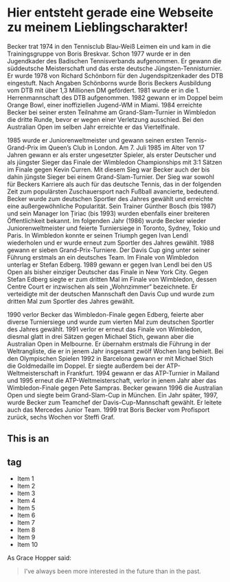# Hier entsteht gerade eine Webseite zu meinem Lieblingscharakter!

Becker trat 1974 in den Tennisclub Blau-Weiß Leimen ein und kam in die Trainingsgruppe von Boris Breskvar. 
Schon 1977 wurde er in den Jugendkader des Badischen Tennisverbands aufgenommen. Er gewann die süddeutsche Meisterschaft und das erste deutsche Jüngsten-Tennisturnier. 
Er wurde 1978 von Richard Schönborn für den Jugendspitzenkader des DTB eingestuft. 
Nach Angaben Schönborns wurde Boris Beckers Ausbildung vom DTB mit über 1,3 Millionen DM gefördert.
1981 wurde er in die 1. Herrenmannschaft des DTB aufgenommen. 1982 gewann er im Doppel beim Orange Bowl, einer inoffiziellen Jugend-WM in Miami. 
1984 erreichte Becker bei seiner ersten Teilnahme am Grand-Slam-Turnier in Wimbledon die dritte Runde, bevor er wegen einer Verletzung ausschied. 
Bei den Australian Open im selben Jahr erreichte er das Viertelfinale.

1985 wurde er Juniorenweltmeister und gewann seinen ersten Tennis-Grand-Prix im Queen’s Club in London. 
Am 7. Juli 1985 im Alter von 17 Jahren gewann er als erster ungesetzter Spieler, als erster Deutscher und als jüngster Sieger das Finale der Wimbledon Championships mit 3:1 Sätzen im Finale gegen Kevin Curren.
Mit diesem Sieg war Becker auch der bis dahin jüngste Sieger bei einem Grand-Slam-Turnier. 
Der Sieg war sowohl für Beckers Karriere als auch für das deutsche Tennis, das in der folgenden Zeit zum populärsten Zuschauersport nach Fußball avancierte, bedeutend.
Becker wurde zum deutschen Sportler des Jahres gewählt und erreichte eine außergewöhnliche Popularität. Sein Trainer Günther Bosch (bis 1987) und sein Manager Ion Țiriac (bis 1993) wurden ebenfalls einer breiteren Öffentlichkeit bekannt. Im folgenden Jahr (1986) wurde Becker wieder Juniorenweltmeister und feierte Turniersiege in Toronto, Sydney, Tokio und Paris. In Wimbledon konnte er seinen Triumph gegen Ivan Lendl wiederholen und er wurde erneut zum Sportler des Jahres gewählt. 1988 gewann er sieben Grand-Prix-Turniere. Der Davis Cup ging unter seiner Führung erstmals an ein deutsches Team. Im Finale von Wimbledon unterlag er Stefan Edberg. 1989 gewann er gegen Ivan Lendl bei den US Open als bisher einziger Deutscher das Finale in New York City. Gegen Stefan Edberg siegte er zum dritten Mal im Finale von Wimbledon, dessen Centre Court er inzwischen als sein „Wohnzimmer“ bezeichnete. Er verteidigte mit der deutschen Mannschaft den Davis Cup und wurde zum dritten Mal zum Sportler des Jahres gewählt.

1990 verlor Becker das Wimbledon-Finale gegen Edberg, feierte aber diverse Turniersiege und wurde zum vierten Mal zum deutschen Sportler des Jahres gewählt.
1991 verlor er erneut das Finale von Wimbledon, diesmal glatt in drei Sätzen gegen Michael Stich, gewann aber die Australian Open in Melbourne. 
Er übernahm erstmals die Führung in der Weltrangliste, die er in jenem Jahr insgesamt zwölf Wochen lang behielt. Bei den Olympischen Spielen 1992 in Barcelona gewann er mit Michael Stich die Goldmedaille im Doppel.
Er siegte außerdem bei der ATP-Weltmeisterschaft in Frankfurt. 1994 gewann er das ATP-Turnier in Mailand und 1995 erneut die ATP-Weltmeisterschaft, verlor in jenem Jahr aber das Wimbledon-Finale gegen Pete Sampras.
Becker gewann 1996 die Australian Open und siegte beim Grand-Slam-Cup in München. Ein Jahr später, 1997, wurde Becker zum Teamchef der Davis-Cup-Mannschaft gewählt. Er leitete auch das Mercedes Junior Team. 
1999 trat Boris Becker vom Profisport zurück, sechs Wochen vor Steffi Graf.

## This is an <h2> tag

* Item 1
* Item 2
* Item 3
* Item 4
* Item 5
* Item 6
* Item 7
* Item 8
* Item 9
* Item 10

As Grace Hopper said:
> I’ve always been more interested
> in the future than in the past.
